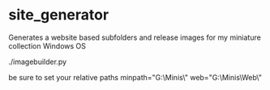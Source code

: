 # site_generator
Generates a website based subfolders and release images for my miniature collection 
Windows OS

./imagebuilder.py

be sure to set your relative paths 
minpath="G:\\Minis\\"
web="G:\\Minis\\Web\\"
